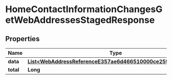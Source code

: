

# HomeContactInformationChangesGetWebAddressesStagedResponse


## Properties

| Name | Type | Description | Notes |
|------------ | ------------- | ------------- | -------------|
|**data** | [**List&lt;WebAddressReferenceE357ae6d466510000ce259f323be01b0&gt;**](WebAddressReferenceE357ae6d466510000ce259f323be01b0.md) |  |  [optional] |
|**total** | **Long** |  |  [optional] |



